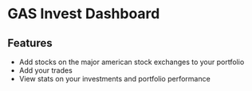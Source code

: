 # GAS Invest Dashboard

## Features
- Add stocks on the major american stock exchanges to your portfolio
- Add your trades
- View stats on your investments and portfolio performance
